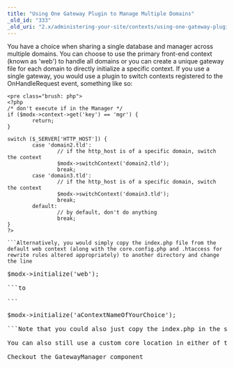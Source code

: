 ```yaml
---
title: "Using One Gateway Plugin to Manage Multiple Domains"
_old_id: "333"
_old_uri: "2.x/administering-your-site/contexts/using-one-gateway-plugin-to-manage-multiple-domains"
---
```


You have a choice when sharing a single database and manager across multiple domains. You can choose to use the primary front-end context (known as 'web') to handle all domains or you can create a unique gateway file for each domain to directly initialize a specific context. If you use a single gateway, you would use a plugin to switch contexts registered to the OnHandleRequest event, something like so:

```
<pre class="brush: php">
<?php
/* don't execute if in the Manager */
if ($modx->context->get('key') == 'mgr') {
        return;
}

switch ($_SERVER['HTTP_HOST']) {
        case 'domain2.tld':
                // if the http_host is of a specific domain, switch the context
                $modx->switchContext('domain2.tld');
                break;
        case 'domain3.tld':
                // if the http_host is of a specific domain, switch the context
                $modx->switchContext('domain3.tld');
                break;
        default:
                // by default, don't do anything
                break;
}
?>

```Alternatively, you would simply copy the index.php file from the default web context (along with the core.config.php and .htaccess for rewrite rules altered appropriately) to another directory and change the line

```
<pre class="brush: php">
$modx->initialize('web');

```to

```
<pre class="brush: php">
$modx->initialize('aContextNameOfYourChoice');

```Note that you could also just copy the index.php in the same directory and rename it to do this, but your rewrite rules would have to be smart enough to route requests to the appropriate context gateway, and you would need to configure the request\_controller option in Context Settings appropriately.

You can also still use a custom core location in either of these scenarios; this is independent of the context-driven multi-site capabilities.

Checkout the GatewayManager component 
<http://rtfm.modx.com/display/ADDON/GatewayManager>